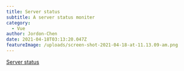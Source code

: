 ```yaml
---
title: Server status
subtitle: A server status moniter
category:
  - Vue
author: Jordon-Chen
date: 2021-04-18T03:13:20.047Z
featureImage: /uploads/screen-shot-2021-04-18-at-11.13.09-am.png
---
```

[Server status](https://jordon-chen.github.io/Vue2.js/servers_status/index.html)